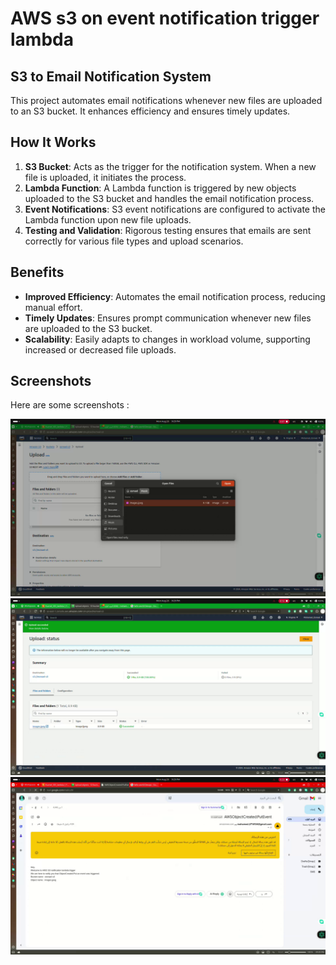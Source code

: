 # AWS s3 on event notification trigger lambda

## S3 to Email Notification System

This project automates email notifications whenever new files are uploaded to an S3 bucket. It enhances efficiency and ensures timely updates.

## How It Works

1. **S3 Bucket**: Acts as the trigger for the notification system. When a new file is uploaded, it initiates the process.
2. **Lambda Function**: A Lambda function is triggered by new objects uploaded to the S3 bucket and handles the email notification process.
3. **Event Notifications**: S3 event notifications are configured to activate the Lambda function upon new file uploads.
4. **Testing and Validation**: Rigorous testing ensures that emails are sent correctly for various file types and upload scenarios.

## Benefits

- **Improved Efficiency**: Automates the email notification process, reducing manual effort.
- **Timely Updates**: Ensures prompt communication whenever new files are uploaded to the S3 bucket.
- **Scalability**: Easily adapts to changes in workload volume, supporting increased or decreased file uploads.


## Screenshots

Here are some screenshots :

![Screenshot 3](https://raw.githubusercontent.com/mohamedesmael10/AWS_s3_on_event_notification_trigger_lambda/main/Shots/3.png)
![Screenshot 4](https://raw.githubusercontent.com/mohamedesmael10/AWS_s3_on_event_notification_trigger_lambda/main/Shots/4.png)
![Screenshot 5](https://raw.githubusercontent.com/mohamedesmael10/AWS_s3_on_event_notification_trigger_lambda/main/Shots/5.png)

